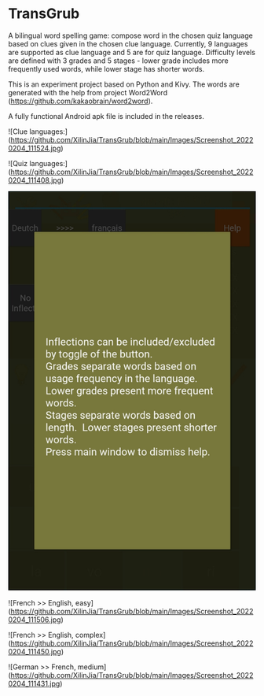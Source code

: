 # TransGrub

A bilingual word spelling game: compose word in the chosen quiz language based on clues given in the chosen clue language.  Currently, 9 languages are supported as clue language and 5 are for quiz language.  Difficulty levels are defined with 3 grades and 5 stages - lower grade includes more frequently used words, while lower stage has shorter words.

This is an experiment project based on Python and Kivy.  The words are generated with the help from project Word2Word (https://github.com/kakaobrain/word2word).

A fully functional Android apk file is included in the releases.

![Clue languages:]
(https://github.com/XilinJia/TransGrub/blob/main/Images/Screenshot_20220204_111524.jpg)

![Quiz languages:]
(https://github.com/XilinJia/TransGrub/blob/main/Images/Screenshot_20220204_111408.jpg)

![](https://github.com/XilinJia/TransGrub/blob/main/Images/Screenshot_20220204_111340.jpg)

![French >> English, easy]
(https://github.com/XilinJia/TransGrub/blob/main/Images/Screenshot_20220204_111506.jpg)

![French >> English, complex]
(https://github.com/XilinJia/TransGrub/blob/main/Images/Screenshot_20220204_111450.jpg)

![German >> French, medium]
(https://github.com/XilinJia/TransGrub/blob/main/Images/Screenshot_20220204_111431.jpg)